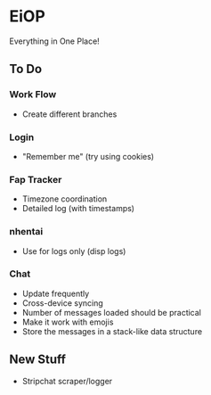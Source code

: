 # EiOP
Everything in One Place!

## To Do
### Work Flow
- Create different branches

### Login
- "Remember me" (try using cookies)

### Fap Tracker
- Timezone coordination
- Detailed log (with timestamps)

### nhentai
- Use for logs only (disp logs)

### Chat
- Update frequently
- Cross-device syncing
- Number of messages loaded should be practical
- Make it work with emojis
- Store the messages in a stack-like data structure

## New Stuff
- Stripchat scraper/logger
